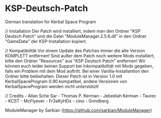 # KSP-Deutsch-Patch
German translation for Kerbal Space Program

// Installation
		Der Patch wird installiert, indem man den Ordner "KSP Deutsch Patch" und die Datei "ModuleManager.2.5.6.dll" in den Ordner "GameData" der KSP-Installation kopiert.

  // Kompatibilität
		Vor einem Update des Patches immer die alte Version KOMPLETT entfernen!
		Sind außer dem Patch noch weitere Mods installiert, bitte den Ordner "Resources" aus "KSP Deutsch Patch" entfernen! Wir können euch leider keinen 		Support bei Inkompatibilität mit Mods gegeben, falls ein Problem mit dem Mod auftritt. Bei einer Vanilla-Installantion den Ordner bitte beibehalten.
		Dieser Patch ist in Version 1.0 mit KerbalSpaceProgram 0.90 kompatibel, andere Versionen von KerbalSpaceProgram werden nicht unterstützt!

  // Credits
		- Allan Sche Sar
		- Thomas P. Kerman
		- Jebediah Kerman
		- Taurec
		- KCST
		- McFlyever
		- Fr3aKyHDx
		- cino
		- Grindberg
		
ModuleManager by Sarbian (https://github.com/sarbian/ModuleManager)
